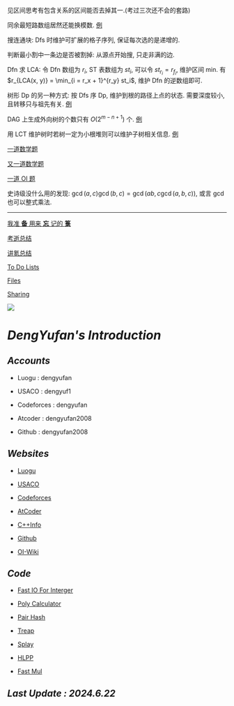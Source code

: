 见区间思考有包含关系的区间能否去掉其一.(考过三次还不会的套路)

同余最短路数组居然还能换模数. [例](https://www.luogu.com.cn/problem/P4156)

搜连通块: Dfs 时维护可扩展的格子序列, 保证每次选的是递增的.

判断最小割中一条边是否被割掉: 从源点开始搜, 只走非满的边.

Dfn 求 LCA: 令 Dfn 数组为 $r_i$, ST 表数组为 $st_i$, 可以令 $st_{r_i} = r_{f_i}$, 维护区间 min. 有 $r_{LCA(x, y)} = \min_{i = r_x + 1}^{r_y} st_i$, 维护 Dfn 的逆数组即可.

树形 Dp 的另一种方式: 按 Dfs 序 Dp, 维护到根的路径上点的状态. 需要深度较小, 且转移只与祖先有关. [例](https://www.luogu.com.cn/problem/P3577)

DAG 上生成外向树的个数只有 $O(2^{m - n + 1})$ 个. [例](https://qoj.ac/problem/6406)

用 LCT 维护树时若树一定为小根堆则可以维护子树相关信息. [例](https://qoj.ac/problem/7760)

[一道数学题](https://www.luogu.com.cn/article/ueohh8lt)

[又一道数学题](https://www.luogu.com.cn/article/7d3j944s)

[一道 OI 题](https://www.luogu.com.cn/article/xr76q3sa)

史诗级没什么用的发现: $\gcd(a,c) \gcd(b,c) = \gcd(ab,c \gcd(a,b,c))$, 或言 $\gcd$ 也可以整式乘法.

----

[我准 **备** 用来 **忘** 记的 **箓**](https://www.luogu.com.cn/paste/lvmrhjxm)

[考逝总结](https://www.luogu.com.cn/article/sd8bpaa1)

[讲氪总结](https://www.luogu.com.cn/article/bn0cnhaw)

[To Do Lists](https://www.luogu.com.cn/paste/lcysbo18)

[Files](https://www.luogu.com.cn/team/33225#file)

[Sharing](https://www.luogu.com.cn/paste/frklj4he)

![](https://luogu.wao3.cn/api/practice?id=250810&dark_mode=true)

# *DengYufan's Introduction*

## *Accounts*
- Luogu : dengyufan

- USACO : dengyuf1

- Codeforces : dengyufan

- Atcoder : dengyufan2008

- Github : dengyufan2008

## *Websites*
- [Luogu](http://www.luogu.com.cn)

- [USACO](https://train.usaco.org)

- [Codeforces](https://codeforces.com)

- [AtCoder](https://atcoder.jp)

- [C++Info](https://zh.cppreference.com/w/%E9%A6%96%E9%A1%B5)

- [Github](https://github.com)

- [OI-Wiki](https://oiwiki.com)

## *Code*
- [Fast IO For Interger](https://www.luogu.com.cn/paste/a6g4tzxa)

- [Poly Calculator](https://www.luogu.com.cn/paste/otlhoocq)

- [Pair Hash](https://www.luogu.com.cn/paste/bwkr5zb3)

- [Treap](https://www.luogu.com.cn/paste/201bgmoy)

- [Splay](https://www.luogu.com.cn/paste/t1c5l25d)

- [HLPP](https://www.luogu.com.cn/paste/1ltjkyl7)

- [Fast Mul](https://www.luogu.com.cn/paste/bmjrtlws)

## *Last Update : 2024.6.22*
